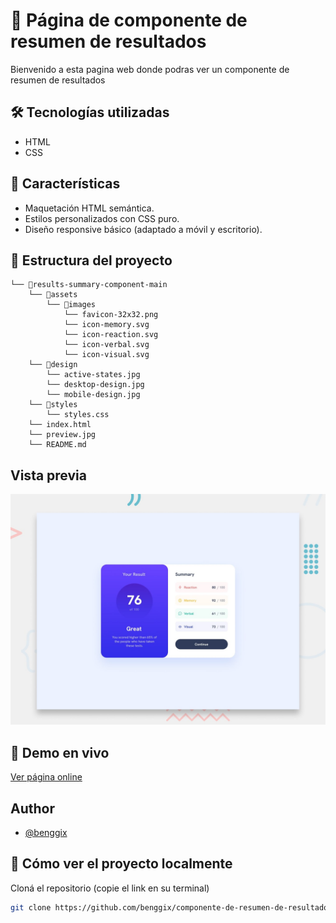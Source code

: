 
# 🔵 Página de componente de resumen de resultados

Bienvenido a esta pagina web donde podras ver un componente de resumen de resultados


## 🛠️ Tecnologías utilizadas

- HTML
- CSS
## 🧩 Características 

- Maquetación HTML semántica.
- Estilos personalizados con CSS puro.
- Diseño responsive básico (adaptado a móvil y escritorio).

## 📁 Estructura del proyecto
```
└── 📁results-summary-component-main
    └── 📁assets
        └── 📁images
            └── favicon-32x32.png
            └── icon-memory.svg
            └── icon-reaction.svg
            └── icon-verbal.svg
            └── icon-visual.svg
    └── 📁design
        └── active-states.jpg
        └── desktop-design.jpg
        └── mobile-design.jpg
    └── 📁styles
        └── styles.css
    └── index.html
    └── preview.jpg
    └── README.md
```

## Vista previa

![App Screenshot](./preview.jpg)


## 🚀 Demo en vivo

[Ver página online](https://benggix.github.io/componente-de-resumen-de-resultados/)


## Author

- [@benggix](https://www.github.com/benggix)


## 🧪 Cómo ver el proyecto localmente

Cloná el repositorio (copie el link en su terminal)
   ```bash
   git clone https://github.com/benggix/componente-de-resumen-de-resultados.git